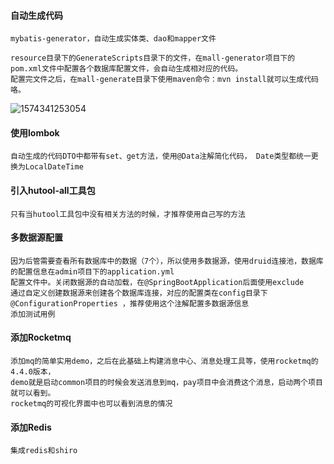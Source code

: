 #### 自动生成代码
    mybatis-generator，自动生成实体类、dao和mapper文件

    resource目录下的GenerateScripts目录下的文件，在mall-generator项目下的pom.xml文件中配置各个数据库配置文件，会自动生成相对应的代码。
    配置完文件之后，在mall-generate目录下使用maven命令：mvn install就可以生成代码咯。

![1574341253054](https://github.com/doudouCN/mallplatform/raw/master/resource/pic/1574341253054.png)

#### 使用lombok
    自动生成的代码DTO中都带有set、get方法，使用@Data注解简化代码， Date类型都统一更换为LocalDateTime

#### 引入hutool-all工具包
    只有当hutool工具包中没有相关方法的时候，才推荐使用自己写的方法

#### 多数据源配置
    因为后管需要查看所有数据库中的数据（7个），所以使用多数据源，使用druid连接池，数据库的配置信息在admin项目下的application.yml
    配置文件中。关闭数据源的自动加载，在@SpringBootApplication后面使用exclude
    通过自定义创建数据源来创建各个数据库连接，对应的配置类在config目录下
    @ConfigurationProperties ，推荐使用这个注解配置多数据源信息
    添加测试用例
    
#### 添加Rocketmq
    添加mq的简单实用demo，之后在此基础上构建消息中心、消息处理工具等，使用rocketmq的4.4.0版本，
    demo就是启动common项目的时候会发送消息到mq，pay项目中会消费这个消息，启动两个项目就可以看到。
    rocketmq的可视化界面中也可以看到消息的情况
    
#### 添加Redis
    集成redis和shiro